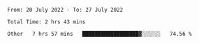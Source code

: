 <!--START_SECTION:waka-->

```text
From: 20 July 2022 - To: 27 July 2022

Total Time: 2 hrs 43 mins

Other   7 hrs 57 mins   ██████████████████▓░░░░░░   74.56 %
```

<!--END_SECTION:waka-->